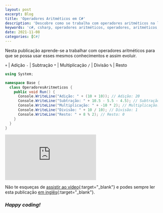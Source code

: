```yaml
---
layout: post
excerpt: Blog
title: 'Operadores Aritméticos em C#'
description: 'Descobre como se trabalha com operadores aritméticos na linguagem de programação C#. Obtém respostas às tuas dúvidas com a teoria e os exemplos apresentados.'
keywords: 'c#, csharp, operadores aritméticos, operadores, aritméticos, publicação'
date: 2021-11-08
categories: [C#]
---
```


Nesta publicação aprende-se a trabalhar com operadores aritméticos para que se possa usar esses mesmos conhecimentos e assim evoluir.

`+` | Adição
`-` | Subtração
`*` | Multiplicação
`/` | Divisão
`%` | Resto

```csharp
using System;

namespace Base {
  class OperadoresAritmeticos {
    public void Run() {
      Console.WriteLine("Adição: " + (10 + 10)); // Adição: 20
      Console.WriteLine("Subtração: " + 10.5 - 5.5 - 4.5); // Subtração: 0,5
      Console.WriteLine("Multiplicação: " + -10 * 2); // Multiplicação: -20
      Console.WriteLine("Divisão: " + 10 / 10); // Divisão: 1
      Console.WriteLine("Resto: " + 8 % 2); // Resto: 0
    }
  }
}
```

<div class="video-container">
  <iframe src="https://www.youtube.com/embed/x-xdi7NRJDs" frameborder="0" allowfullscreen></iframe>
</div>

Não te esqueças de [assistir ao vídeo](https://youtu.be/x-xdi7NRJDs){:target="\_blank"} e podes sempre ler esta publicação [em inglês](https://nelsonsilvadev.com/blog/arithmetic-operators-in-csharp/){:target="\_blank"}.

### _Happy coding!_
